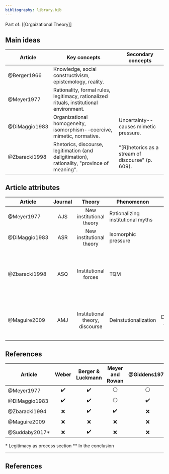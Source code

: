 ```yaml
---
bibliography: library.bib
---
```


Part of: [[Orgaizational Theory]]

## Main ideas

| Article       | Key concepts  | Secondary concepts    |
| ---           | ------        | ---                   |
| @Berger1966   | Knowledge, social constructivism, epistemology, reality. |    |
| @Meyer1977    | Rationality, formal rules, legitimacy, rationalized rituals, institutional environment.   |   |
| @DiMaggio1983 | Organizational homogeneity, isomorphism--coercive, mimetic, normative.    | Uncertainty--causes mimetic pressure.   |
| @Zbaracki1998 | Rhetorics, discourse, legitimation (and deligitimation), rationality, "province of meaning". | "[R]hetorics as a stream of discourse" (p. 609). |

## Article attributes

| Article       | Journal       | Theory                            | Phenomenon                        | Method                | Conclusion      |
| -------       | :---:         | :------:                          | -----                             | :----:                 | ----------------------  |
| @Meyer1977    | AJS           | New institutional theory          | Rationalizing institutional myths | Theory |
| @DiMaggio1983 | ASR           | New institutional theory          | Isomorphic pressure               | Theory |
| @Zbaracki1998 | ASQ           | Institutional forces              | TQM                               | Case studies  | When TQM is institutionalized in organizations--shaped and socially constructed--technical elements are lost. |
| @Maguire2009  | AMJ           | Institutional theory, discourse   | Deinstutionalization              | Discourse analysis    | Because of Carson, DDT was deinstitutionalized, but some meaning was lost in translation. |

## References

| Article       | Weber             | Berger & Luckmann | Meyer and Rowan   | @Giddens1979      | @DiMaggio1983     |   @Latour1984         | Foucault              |
| ---           | :-:               | :-:               | :-:               | :-:               | :-:               |           :-:            | :-:               |
| @Meyer1977    | :heavy_check_mark:| :heavy_check_mark:| :white_circle:    | :white_circle:    | :white_circle:    |   :white_circle:      | :x:                   |
| @DiMaggio1983 | :heavy_check_mark:| :heavy_check_mark:| :white_circle:    | :heavy_check_mark:| :white_circle:    | :white_circle:      | :x:                   |
| @Zbaracki1994 | :x:               | :heavy_check_mark:| :heavy_check_mark:| :x:               | :heavy_check_mark:|           :x:                 | :x:                  |
| @Maguire2009  | :x:               | :x:               | :x:               | :x:               | :x:               | :heavy_check_mark:  | :heavy_check_mark:    |
| @Suddaby2017* | :x:               | :heavy_check_mark:| :x:               | :x:               | :x:               |                              | :heavy_check_mark:**

\* Legitimacy as process section
\*\* In the conclusion

<!--[[_TOC_]]

Part of: [[Organizational Theory]]

## Related to

### Seminal papers
* [[DiMaggio & Powell 1983]] - The Iron Cage Revisited
* [[Oliver 1991]] - Strategic Responses to Institutional Processes
* [[Meyer & Rowan 1977]] - Institutionalized Organizations: Formal Structure as Myth and Ceremony

### Other papers
* [[Heugens & Lander 2009]] - Structure! Agency! (and other quarrels)
* [[Zbaracki 1998]] - The Rhetoric and Reality of Total Quality Management
* [[Hwang & Powell 2009]] - The Rationalization of Charity: The Influence of Professionalism in the Nonprofit Sector
* [[McPherson & Sauder 2013]] - Logics in Action: Managing Institutional Complexity in a Drug Court
* [[Selznick 1957]] - Leadership in Administration

### Courses etc.
* [[Business Strategy II 2017]]
* [[Organizational Theory 2017]]
* [[https://en.wikipedia.org/wiki/New_institutionalism]]

## One-paragraph summary
[[Meyer & Rowan 1977]] as well as [[DiMaggio & Powell 1983]] opened this discourse by putting into question the presumption of efficient bureaucracy and exploring the antecedents of bureaucratization. At its core, Institutional Theory studies how at times choices on firm characteristics are determined by the environment (structure), e.g. peers' characteristics, rather than (agentic) efficiency concerns. At different times, authors took different approaches to balancing agency and structure. [[DiMaggio and Powell 1983]] for instance hold that rational actors consciously succumb to the isomorphic pressure to gain certain benefits, whereas [[Oliver 1991]] explains that actors can, when they are aware of institutional pressure, use various strategies to defy this pressure.

## One-page summary
What determines how organizations are organized (and, subsequently, act)? For the longest time, management literature considered organizational choices to be a result of efficiency concerns, before that notion was called into question ([[Meyer and Rowan 1977]]). Today, the consensus is that institutional forces greatly constrain organizational choices. These institutional forces are (1) *regulative*, (2) *normative*, or (3) *cultural* in nature ([[Scott and Davis 2007]]: 258). For instance, (1) the law necessitates certain organizational features, such as the formal appointment of a CEO, and the existence of an accounting department. Further, (2) social norms guide the behavior of individuals within organizations; professionals for example undergo professional training and carry very salient norms of professional work procedure into their organizations. Finally, (3) when looking for solutions for challenges, managers generate these answers based on their experience (as do all humans). Experience and knowledge guides cognitive processes in individuals, thus, any solution that a manager comes up with, even a novel one, will be relative to (e.g., a remix, or a negation) existing concepts. The most common place to look for models to emulate is the competitive environment, hence the popular notion of institutional isomorphism within industries ([[Scott and Davis 2007]]).

The early literature emphasized the constraints that institutional processes impose on organizations. [[DiMaggio and Powell (1983)|DiMaggio and Powell 1983]] explicitly set out to study why it is that organizational forms and practices are so homogeneous. Over time, the literature has placed a greater emphasis on opportunities that present themselves for managers to actively navigate the institutional environment. [[Oliver (1991)|Oliver 1991]] for instance describes the tactics that organizations have at their disposal to react to institutional processes. These responses are on a spectrum from compliance to non-compliance. Further, Oliver emphasizes that even in the case of formal compliance with institutional norms, organizations have considerable leeway to diverge.-->

---

## References